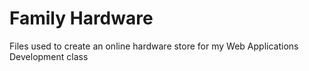 # Family Hardware
Files used to create an online hardware store for my Web Applications Development class

